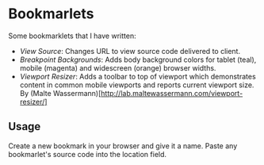 # Bookmarlets

Some bookmarklets that I have written:

* *View Source*: Changes URL to view source code delivered to client.
* *Breakpoint Backgrounds*: Adds body background colors for tablet (teal), mobile (magenta) and widescreen (orange) browser widths.
* *Viewport Resizer*: Adds a toolbar to top of viewport which demonstrates content in common mobile viewports and reports current viewport size. By (Malte Wassermann)[http://lab.maltewassermann.com/viewport-resizer/]

## Usage 

Create a new bookmark in your browser and give it a name. Paste any bookmarlet's source code into the location field.
